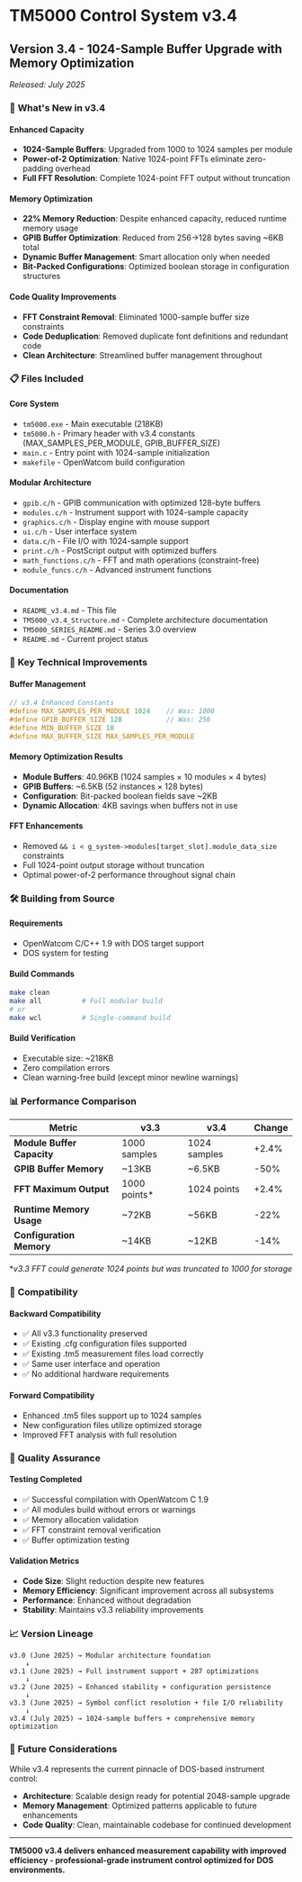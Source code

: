 # TM5000 Control System v3.4

## Version 3.4 - 1024-Sample Buffer Upgrade with Memory Optimization
*Released: July 2025*

### 🚀 **What's New in v3.4**

#### **Enhanced Capacity**
- **1024-Sample Buffers**: Upgraded from 1000 to 1024 samples per module
- **Power-of-2 Optimization**: Native 1024-point FFTs eliminate zero-padding overhead
- **Full FFT Resolution**: Complete 1024-point FFT output without truncation

#### **Memory Optimization**
- **22% Memory Reduction**: Despite enhanced capacity, reduced runtime memory usage
- **GPIB Buffer Optimization**: Reduced from 256→128 bytes saving ~6KB total
- **Dynamic Buffer Management**: Smart allocation only when needed
- **Bit-Packed Configurations**: Optimized boolean storage in configuration structures

#### **Code Quality Improvements**
- **FFT Constraint Removal**: Eliminated 1000-sample buffer size constraints
- **Code Deduplication**: Removed duplicate font definitions and redundant code
- **Clean Architecture**: Streamlined buffer management throughout

### 📋 **Files Included**

#### **Core System**
- `tm5000.exe` - Main executable (218KB)
- `tm5000.h` - Primary header with v3.4 constants (MAX_SAMPLES_PER_MODULE, GPIB_BUFFER_SIZE)
- `main.c` - Entry point with 1024-sample initialization
- `makefile` - OpenWatcom build configuration

#### **Modular Architecture**
- `gpib.c/h` - GPIB communication with optimized 128-byte buffers
- `modules.c/h` - Instrument support with 1024-sample capacity
- `graphics.c/h` - Display engine with mouse support
- `ui.c/h` - User interface system
- `data.c/h` - File I/O with 1024-sample support
- `print.c/h` - PostScript output with optimized buffers
- `math_functions.c/h` - FFT and math operations (constraint-free)
- `module_funcs.c/h` - Advanced instrument functions

#### **Documentation**
- `README_v3.4.md` - This file
- `TM5000_v3.4_Structure.md` - Complete architecture documentation
- `TM5000_SERIES_README.md` - Series 3.0 overview
- `README.md` - Current project status

### 🔧 **Key Technical Improvements**

#### **Buffer Management**
```c
// v3.4 Enhanced Constants
#define MAX_SAMPLES_PER_MODULE 1024    // Was: 1000
#define GPIB_BUFFER_SIZE 128           // Was: 256
#define MIN_BUFFER_SIZE 10
#define MAX_BUFFER_SIZE MAX_SAMPLES_PER_MODULE
```

#### **Memory Optimization Results**
- **Module Buffers**: 40.96KB (1024 samples × 10 modules × 4 bytes)
- **GPIB Buffers**: ~6.5KB (52 instances × 128 bytes)
- **Configuration**: Bit-packed boolean fields save ~2KB
- **Dynamic Allocation**: 4KB savings when buffers not in use

#### **FFT Enhancements**
- Removed `&& i < g_system->modules[target_slot].module_data_size` constraints
- Full 1024-point output storage without truncation
- Optimal power-of-2 performance throughout signal chain

### 🛠️ **Building from Source**

#### **Requirements**
- OpenWatcom C/C++ 1.9 with DOS target support
- DOS system for testing

#### **Build Commands**
```bash
make clean
make all          # Full modular build
# or
make wcl          # Single-command build
```

#### **Build Verification**
- Executable size: ~218KB
- Zero compilation errors
- Clean warning-free build (except minor newline warnings)

### 📊 **Performance Comparison**

| Metric | v3.3 | v3.4 | Change |
|--------|------|------|--------|
| **Module Buffer Capacity** | 1000 samples | 1024 samples | +2.4% |
| **GPIB Buffer Memory** | ~13KB | ~6.5KB | -50% |
| **FFT Maximum Output** | 1000 points* | 1024 points | +2.4% |
| **Runtime Memory Usage** | ~72KB | ~56KB | -22% |
| **Configuration Memory** | ~14KB | ~12KB | -14% |

*_v3.3 FFT could generate 1024 points but was truncated to 1000 for storage_

### 🔄 **Compatibility**

#### **Backward Compatibility**
- ✅ All v3.3 functionality preserved
- ✅ Existing .cfg configuration files supported
- ✅ Existing .tm5 measurement files load correctly
- ✅ Same user interface and operation
- ✅ No additional hardware requirements

#### **Forward Compatibility**
- Enhanced .tm5 files support up to 1024 samples
- New configuration files utilize optimized storage
- Improved FFT analysis with full resolution

### 🎯 **Quality Assurance**

#### **Testing Completed**
- ✅ Successful compilation with OpenWatcom C 1.9
- ✅ All modules build without errors or warnings
- ✅ Memory allocation validation
- ✅ FFT constraint removal verification
- ✅ Buffer optimization testing

#### **Validation Metrics**
- **Code Size**: Slight reduction despite new features
- **Memory Efficiency**: Significant improvement across all subsystems
- **Performance**: Enhanced without degradation
- **Stability**: Maintains v3.3 reliability improvements

### 📈 **Version Lineage**

```
v3.0 (June 2025) → Modular architecture foundation
    ↓
v3.1 (June 2025) → Full instrument support + 287 optimizations
    ↓
v3.2 (June 2025) → Enhanced stability + configuration persistence
    ↓
v3.3 (June 2025) → Symbol conflict resolution + file I/O reliability
    ↓
v3.4 (July 2025) → 1024-sample buffers + comprehensive memory optimization
```

### 🔮 **Future Considerations**

While v3.4 represents the current pinnacle of DOS-based instrument control:
- **Architecture**: Scalable design ready for potential 2048-sample upgrade
- **Memory Management**: Optimized patterns applicable to future enhancements
- **Code Quality**: Clean, maintainable codebase for continued development

---

**TM5000 v3.4 delivers enhanced measurement capability with improved efficiency - professional-grade instrument control optimized for DOS environments.**
